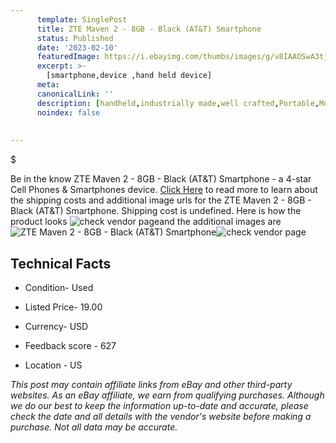 ```yaml
---
      template: SinglePost
      title: ZTE Maven 2 - 8GB - Black (AT&T) Smartphone
      status: Published
      date: '2023-02-10'
      featuredImage: https://i.ebayimg.com/thumbs/images/g/v8IAAOSwA3tj5l8s/s-l225.jpg
      excerpt: >-
        [smartphone,device ,hand held device]
      meta:
      canonicalLink: ''
      description: [handheld,industrially made,well crafted,Portable,Mobile,Compact,Convenient,Lightweight,Maneuverable,Man-portable,Miniature,Carriable,Hand-held,Light,Holdable,Transportable,Mobile device,Pocket-sized,On-the-go,Wireless,Cordless,Compact size,Convenient size, smartphone,device ,hand held device]
      noindex: false
        
        
---
```

$

Be in the know ZTE Maven 2 - 8GB - Black (AT&T) Smartphone - a 4-star Cell Phones & Smartphones device. [Click Here](https://www.ebay.com/itm/115702381330?hash=item1af0663b12%3Ag%3Av8IAAOSwA3tj5l8s&mkevt=1&mkcid=1&mkrid=711-53200-19255-0&campid=%253CePNCampaignId%253E&customid=%253CreferenceId%253E&toolid=10049) to read more to learn about the shipping costs and additional image urls for the ZTE Maven 2 - 8GB - Black (AT&T) Smartphone. Shipping cost is undefined. Here is how the product looks ![check vendor page](https://i.ebayimg.com/thumbs/images/g/v8IAAOSwA3tj5l8s/s-l225.jpg)and the additional images are![ZTE Maven 2 - 8GB - Black (AT&T) Smartphone](https://i.ebayimg.com/images/g/v8IAAOSwA3tj5l8s/s-l1600.jpg)![check vendor page](https://origin-galleryplus.ebayimg.com/ws/web/115702381330_2_0_1/225x225.jpg,https://origin-galleryplus.ebayimg.com/ws/web/115702381330_3_0_1/225x225.jpg,https://origin-galleryplus.ebayimg.com/ws/web/115702381330_4_0_1/225x225.jpg)



 ## Technical Facts 



     
      

 - Condition- Used 


      

 - Listed Price- 19.00 


      

 - Currency- USD 


      

 - Feedback score - 627 


      

 - Location - US 


      
      

 *_This post may contain affiliate links from eBay and other third-party websites. As an eBay affiliate, we earn from qualifying purchases. Although we do our best to keep the information up-to-date and accurate, please check the date and all details with the vendor's website before making a purchase. Not all data may be accurate._*






